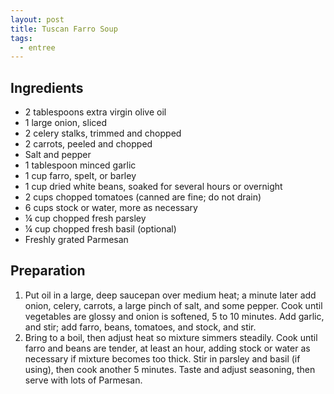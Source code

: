 ```yaml
---
layout: post
title: Tuscan Farro Soup
tags:
  - entree
---
```


## Ingredients

- 2 tablespoons extra virgin olive oil
- 1 large onion, sliced
- 2 celery stalks, trimmed and chopped
- 2 carrots, peeled and chopped
- Salt and pepper
- 1 tablespoon minced garlic
- 1 cup farro, spelt, or barley
- 1 cup dried white beans, soaked for several hours or overnight
- 2 cups chopped tomatoes (canned are fine; do not drain)
- 6 cups stock or water, more as necessary
- ¼ cup chopped fresh parsley
- ¼ cup chopped fresh basil (optional)
- Freshly grated Parmesan

## Preparation

1. Put oil in a large, deep saucepan over medium heat; a minute later add onion, celery, carrots, a large pinch of salt, and some pepper. Cook until vegetables are glossy and onion is softened, 5 to 10 minutes. Add garlic, and stir; add farro, beans, tomatoes, and stock, and stir.
2. Bring to a boil, then adjust heat so mixture simmers steadily. Cook until farro and beans are tender, at least an hour, adding stock or water as necessary if mixture becomes too thick. Stir in parsley and basil (if using), then cook another 5 minutes. Taste and adjust seasoning, then serve with lots of Parmesan.
